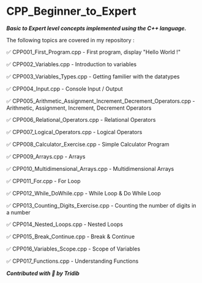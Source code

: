 # CPP_Beginner_to_Expert

***Basic to Expert level concepts implemented using the C++ language.***

The following topics are covered in my repository : 

:white_check_mark: CPP001_First_Program.cpp - First program, display "Hello World !"

:white_check_mark: CPP002_Variables.cpp - Introduction to variables

:white_check_mark: CPP003_Variables_Types.cpp - Getting familier with the datatypes 

:white_check_mark: CPP004_Input.cpp - Console Input / Output

:white_check_mark: CPP005_Arithmetic_Assignment_Increment_Decrement_Operators.cpp - Arithmetic, Assignment, Increment, Decrement Operators

:white_check_mark: CPP006_Relational_Operators.cpp - Relational Operators 

:white_check_mark: CPP007_Logical_Operators.cpp - Logical Operators 

:white_check_mark: CPP008_Calculator_Exercise.cpp - Simple Calculator Program

:white_check_mark: CPP009_Arrays.cpp - Arrays

:white_check_mark: CPP010_Multidimensional_Arrays.cpp - Multidimensional Arrays

:white_check_mark: CPP011_For.cpp - For Loop

:white_check_mark: CPP012_While_DoWhile.cpp - While Loop & Do While Loop

:white_check_mark: CPP013_Counting_Digits_Exercise.cpp - Counting the number of digits in a number

:white_check_mark: CPP014_Nested_Loops.cpp - Nested Loops

:white_check_mark: CPP015_Break_Continue.cpp - Break & Continue

:white_check_mark: CPP016_Variables_Scope.cpp - Scope of Variables

:white_check_mark: CPP017_Functions.cpp - Understanding Functions


***Contributed with :blue_heart: by Tridib***
